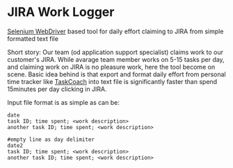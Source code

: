 # JIRA Work Logger
[Selenium WebDriver](http://www.seleniumhq.org/projects/webdriver/) based tool for daily effort claiming to JIRA from simple formatted text file

Short story: Our team (od application support specialist) claims work to our customer's JIRA. While avarage team member works on 5-15 tasks per day, and claiming work on JIRA is no pleasure work, here the tool become on scene.
Basic idea behind is that export and format daily effort from personal time tracker like [TaskCoach](http://taskcoach.org/) into text file is significantly faster than spend 15minutes per day clicking in JIRA.

Input file format is as simple as can be:

```
date
task ID; time spent; <work description>
another task ID; time spent; <work description>

#empty line as day delimiter
date2
task ID; time spent; <work description>
another task ID; time spent; <work description>
```
